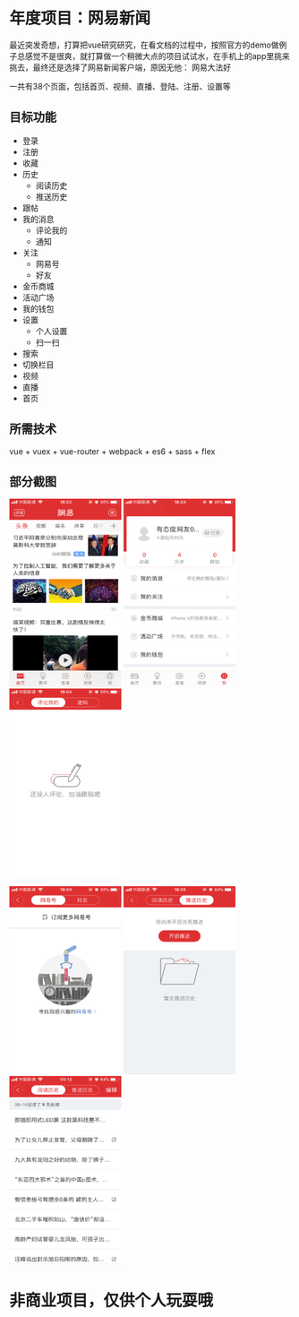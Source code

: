 # 年度项目：网易新闻

最近突发奇想，打算把vue研究研究，在看文档的过程中，按照官方的demo做例子总感觉不是很爽，就打算做一个稍微大点的项目试试水，在手机上的app里挑来挑去，最终还是选择了网易新闻客户端，原因无他： 网易大法好

一共有38个页面，包括首页、视频、直播、登陆、注册、设置等

## 目标功能

* 登录
* 注册
* 收藏
* 历史
    * 阅读历史
    * 推送历史
* 跟帖
* 我的消息
    * 评论我的
    * 通知
* 关注
    * 网易号
    * 好友
* 金币商城
* 活动广场
* 我的钱包
* 设置
    * 个人设置
    * 扫一扫
* 搜索
* 切换栏目
* 视频
* 直播
* 首页

## 所需技术

vue + vuex + vue-router + webpack + es6 + sass + flex 

## 部分截图

<img src="https://raw.githubusercontent.com/jiaoshibo/images/master/screenshots/01.PNG" width="200px" height="336px"/> <img src="https://raw.githubusercontent.com/jiaoshibo/images/master/screenshots/02.PNG" width="200px" height="336px"/> <img src="https://raw.githubusercontent.com/jiaoshibo/images/master/screenshots/03.jpg" width="200px" height="336px"/>


<img src="https://raw.githubusercontent.com/jiaoshibo/images/master/screenshots/04.PNG" width="200px" height="336px"/> <img src="https://raw.githubusercontent.com/jiaoshibo/images/master/screenshots/05.PNG" width="200px" height="336px"/> <img src="https://raw.githubusercontent.com/jiaoshibo/images/master/screenshots/06.PNG" width="200px" height="336px"/>



# 非商业项目，仅供个人玩耍哦

